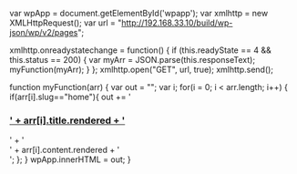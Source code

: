 var wpApp = document.getElementById('wpapp');
var xmlhttp = new XMLHttpRequest();
var url = "http://192.168.33.10/build/wp-json/wp/v2/pages";

xmlhttp.onreadystatechange = function() {
    if (this.readyState == 4 && this.status == 200) {
        var myArr = JSON.parse(this.responseText);
        myFunction(myArr);
    }
};
xmlhttp.open("GET", url, true);
xmlhttp.send();

function myFunction(arr) {
    var out = "";
    var i;
    for(i = 0; i < arr.length; i++) {
    	if(arr[i].slug=="home"){
        out += '<h3><a href="' + arr[i].link + '">' + arr[i].title.rendered  + '</a></h3>' + 
        '<div class="content">' + arr[i].content.rendered + '</div>';
	    };
    }
    wpApp.innerHTML = out;
}